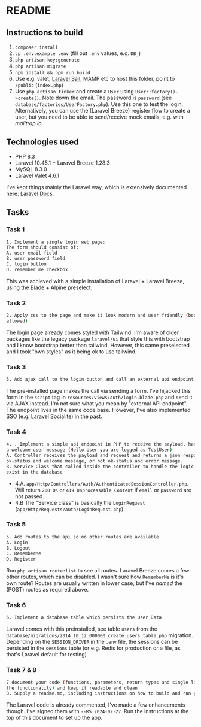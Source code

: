 # README

## Instructions to build

1. `composer install`
2. `cp .env.example .env` (fill out `.env` values, e.g. `DB_`)
3. `php artisan key:generate`
4. `php artisan migrate`
5. `npm install && npm run build`
6. Use e.g. valet, [Laravel Sail](https://laravel.com/docs/10.x/sail), MAMP etc to host this folder, point to `/public` (`index.php`)
7. Use `php artisan tinker` and create a `User` using `User::factory()->create()`. Note down the email. The password is `password` (see `database/factories/UserFactory.php`). Use this one to test the login. Alternatively, you can use the (Laravel Breeze) register flow to create a user, but you need to be able to send/receive mock emails, e.g. with _mailtrap.io_.

## Technologies used
* PHP 8.3
* Laravel 10.45.1 + Laravel Breeze 1.28.3
* MySQL 8.3.0
* Laravel Valet 4.6.1

I've kept things mainly the Laravel way, which is extensively documented here: [Laravel Docs](https://laravel.com/docs/10.x).

## Tasks
### Task 1
```sh
1. Implement a single login web page:
The form should consist of:
A. user email field
B. user password field
C. login button
D. remember me checkbox
```

This was achieved with a simple installation of Laravel + Laravel Breeze, using the Blade + Alpine preselect.

### Task 2
```sh
2. Apply css to the page and make it look modern and user friendly (bootstrap or own styles are
allowed)
```

The login page already comes styled with Tailwind. I'm aware of older packages like the legacy package `laravel/ui` that style this with bootstrap and I know bootstrap better than tailwind. However, this came preselected and I took "own styles" as it being ok to use tailwind.

### Task 3
```sh
3. Add ajax call to the login button and call an external api endpoint to authenticate the user
```

The pre-installed page makes the call via sending a form. I've hijacked this form in the `script` tag in `resources/views/auth/login.blade.php` and send it via AJAX instead. I'm not sure what you mean by "external API endpoint". The endpoint lives in the same code base. However, I've also implemented SSO (e.g. Laravel Socialite) in the past.

### Task 4

```sh
4. . Implement a simple api endpoint in PHP to receive the payload, handle/validate it and return
a welcome user message (Hello User you are logged as TestUser)
A. Controller receives the payload and request and returns a json response with either
ok-status and welcome message, or not ok-status and error message.
B. Service Class that called inside the controller to handle the logic and check the user is
exist in the database
```

- 4.A. `app/Http/Controllers/Auth/AuthenticatedSessionController.php`. Will return `200 OK` or `419 Unprocessable Content` if `email` or `password` are not passed.
- 4.B The "Service class" is basically the `LoginRequest` (`app/Http/Requests/Auth/LoginRequest.php`)

### Task 5
```sh
5. Add routes to the api so no other routes are available
A. Login
B. Logout
C. RememberMe
D. Register
```

Run `php artisan route:list` to see all routes. Laravel Breeze comes a few other routes, which can be disabled. I wasn't sure how `RememberMe` is it's own route? Routes are usually written in lower case, but I've _named_ the (POST) routes as required above.

### Task 6
```sh
6. Implement a database table which persists the User Data
```

Laravel comes with this preinstalled, see table `users` from the `database/migrations/2014_10_12_000000_create_users_table.php` migration. Depending on the `SESSION_DRIVER` in the `.env` file, the sessions can be persisted in the `sessions` table (or e.g. Redis for production or a file, as that's Laravel default for testing)

### Task 7 & 8
```sh
7 document your code (functions, parameters, return types and single line information about
the functionality) and keep it readable and clean
8. Supply a readme.md, including instructions on how to build and run your implementation
```

The Laravel code is already commented, I've made a few enhancements though. I've signed them with `--RS 2024-02-27`. Run the instructions at the top of this document to set up the app.